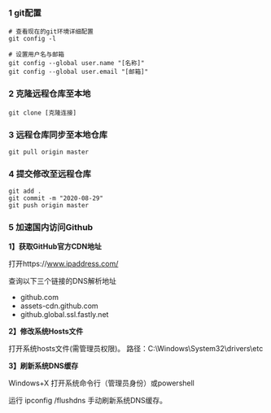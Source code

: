 

### 1 git配置

```shell
# 查看现在的git环境详细配置
git config -l
```



```shell
# 设置用户名与邮箱
git config --global user.name "[名称]" 
git config --global user.email "[邮箱]"
```



### 2 克隆远程仓库至本地

```shell
git clone [克隆连接]
```



### 3 远程仓库同步至本地仓库

```shell
git pull origin master
```



### 4 提交修改至远程仓库

```shell
git add .
git commit -m "2020-08-29"
git push origin master
```



### 5 加速国内访问Github

**1】获取GitHub官方CDN地址**

打开https://www.ipaddress.com/

查询以下三个链接的DNS解析地址

- github.com
- assets-cdn.github.com
- github.global.ssl.fastly.net

**2】修改系统Hosts文件**

打开系统hosts文件(需管理员权限)。
路径：C:\Windows\System32\drivers\etc

**3】刷新系统DNS缓存**

Windows+X 打开系统命令行（管理员身份）或powershell

运行 ipconfig /flushdns 手动刷新系统DNS缓存。